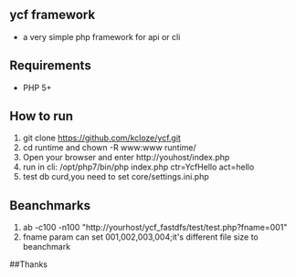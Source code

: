 ## ycf framework


* a very simple php framework  for api or cli 


## Requirements

* PHP 5+


## How to run

1. git clone https://github.com/kcloze/ycf.git
2. cd runtime and chown -R www:www runtime/
3. Open your browser and enter http://youhost/index.php
4. run in cli: /opt/php7/bin/php index.php ctr=YcfHello act=hello
5. test db curd,you need to set core/settings.ini.php

## Beanchmarks
1. ab -c100 -n100 "http://yourhost/ycf_fastdfs/test/test.php?fname=001"
2. fname param can set 001,002,003,004;it's different file size to beanchmark

##Thanks



